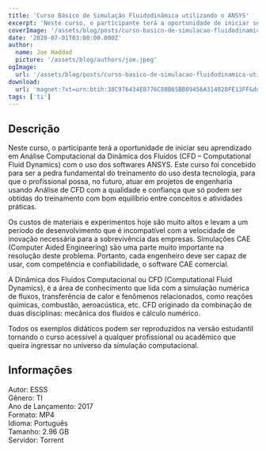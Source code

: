 ```yaml
---
title: 'Curso Básico de Simulação Fluidodinâmica utilizando o ANSYS'
excerpt: 'Neste curso, o participante terá a oportunidade de iniciar seu aprendizado em Análise Computacional da Dinâmica dos Fluidos (CFD – Computational Fluid Dynamics) com o uso dos softwares ANSYS. Este curso foi concebido para ser a pedra fundamental do treinamento do uso desta tecnologia, para'
coverImage: '/assets/blog/posts/curso-basico-de-simulacao-fluidodinamica-utilizando-o-ansys.jpg'
date: '2020-07-01T03:00:00.000Z'
author:
  name: Joe Haddad
  picture: '/assets/blog/authors/joe.jpeg'
ogImage:
  url: '/assets/blog/posts/curso-basico-de-simulacao-fluidodinamica-utilizando-o-ansys.jpg'
download:
  url: 'magnet:?xt=urn:btih:38C976434E0776C80B65BB09456A314020FE13FF&dn=Curso%20B%c3%a1sico%20de%20Simula%c3%a7%c3%a3o%20Fluidodin%c3%a2mica%20utilizando%20o%20ANSYS&tr=udp%3a%2f%2ftracker.openbittorrent.com%3a1337%2fannounce&tr=udp%3a%2f%2ftracker.opentrackr.org%3a1337%2fannounce magnet:?xt=urn:btih:BD054827D301888AFDF499C9863440026AEE55CC&dn=CURSO%20DE%20OR%c3%87AMENTO&tr=udp%3a%2f%2ftracker.openbittorrent.com%3a1337%2fannounce&tr=udp%3a%2f%2ftracker.opentrackr.org%3a1337%2fannounce'
tags: ['ti']
---
```

<h2>Descrição</h2>
<p></p><p>Neste curso, o participante terá a oportunidade de iniciar seu aprendizado em Análise Computacional da Dinâmica dos Fluidos (CFD – Computational Fluid Dynamics) com o uso dos softwares ANSYS. Este curso foi concebido para ser a pedra fundamental do treinamento do uso desta tecnologia, para que o profissional possa, no futuro, atuar em projetos de engenharia usando Análise de CFD com a qualidade e confiança que só podem ser obtidas do treinamento com bom equilíbrio entre conceitos e atividades práticas. </p><p>Os custos de materiais e experimentos hoje são muito altos e levam a um período de desenvolvimento que é incompatível com a velocidade de inovação necessária para a sobrevivência das empresas. Simulações CAE (Computer Aided Engineering) são uma parte muito importante na resolução deste problema. Portanto, cada engenheiro deve ser capaz de usar, com competência e confiabilidade, o software CAE comercial.</p><p>A Dinâmica dos Fluidos Computacional ou CFD (Computational Fluid Dynamics), é a área de conhecimento que lida com a simulação numérica de fluxos, transferência de calor e fenômenos relacionados, como reações químicas, combustão, aeroacústica, etc. CFD originado da combinação de duas disciplinas: mecânica dos fluidos e cálculo numérico.</p><p>Todos os exemplos didáticos podem ser reproduzidos na versão estudantil tornando o curso acessível a qualquer profissional ou acadêmico que queira ingressar no universo da simulação computacional.</p><h2>Informações</h2><p>Autor: ESSS<br/>Gênero: TI<br/>Ano de Lançamento: 2017<br/>Formato: MP4<br/>Idioma: Português<br/>Tamanho: 2.96 GB<br/>Servidor: Torrent</p>